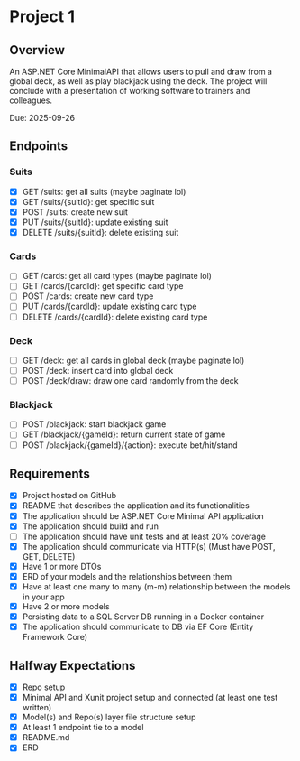 # Project 1

## Overview

An ASP.NET Core MinimalAPI that allows users to pull and draw from a global deck, as well as play blackjack using the deck.
The project will conclude with a presentation of working software to trainers and colleagues.

Due: 2025-09-26

## Endpoints

### Suits

- [X] GET /suits: get all suits (maybe paginate lol)
- [X] GET /suits/{suitId}: get specific suit
- [X] POST /suits: create new suit
- [X] PUT /suits/{suitId}: update existing suit
- [X] DELETE /suits/{suitId}: delete existing suit

### Cards

- [ ] GET /cards: get all card types (maybe paginate lol)
- [ ] GET /cards/{cardId}: get specific card type
- [ ] POST /cards: create new card type
- [ ] PUT /cards/{cardId}: update existing card type
- [ ] DELETE /cards/{cardId}: delete existing card type

### Deck

- [ ] GET /deck: get all cards in global deck (maybe paginate lol)
- [ ] POST /deck: insert card into global deck
- [ ] POST /deck/draw: draw one card randomly from the deck

### Blackjack

- [ ] POST /blackjack: start blackjack game
- [ ] GET /blackjack/{gameId}: return current state of game
- [ ] POST /blackjack/{gameId}/{action}: execute bet/hit/stand 

## Requirements

- [X] Project hosted on GitHub
- [X] README that describes the application and its functionalities
- [X] The application should be ASP.NET Core Minimal API application
- [X] The application should build and run
- [ ] The application should have unit tests and at least 20% coverage
- [X] The application should communicate via HTTP(s) (Must have POST, GET, DELETE)
- [X] Have 1 or more DTOs
- [X] ERD of your models and the relationships between them
- [X] Have at least one many to many (m-m) relationship between the models in your app
- [X] Have 2 or more models
- [X] Persisting data to a SQL Server DB running in a Docker container
- [X] The application should communicate to DB via EF Core (Entity Framework Core)

## Halfway Expectations

- [X] Repo setup
- [X] Minimal API and Xunit project setup and connected (at least one test written)
- [X] Model(s) and Repo(s) layer file structure setup
- [X] At least 1 endpoint tie to a model
- [X] README.md
- [X] ERD

